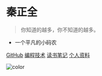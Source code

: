 <!-- _coverpage.md -->

<!--![logo](_media/icon.svg) -->

# 秦正全</small>

> 你知道的越多，你不知道的越多。

- 一个平凡的小码农

[GitHub](https://github.com/qinzhengquan)
[编程技术](编程技术/README.md)
[读书笔记](读书笔记/README.md)
[个人资料](README.md)

<!-- 背景色 -->
![color](#f0f0f0)
